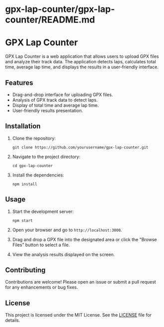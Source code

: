 # gpx-lap-counter/gpx-lap-counter/README.md

# GPX Lap Counter

GPX Lap Counter is a web application that allows users to upload GPX files and analyze their track data. The application detects laps, calculates total time, average lap time, and displays the results in a user-friendly interface.

## Features

- Drag-and-drop interface for uploading GPX files.
- Analysis of GPX track data to detect laps.
- Display of total time and average lap time.
- User-friendly results presentation.

## Installation

1. Clone the repository:

   ```
   git clone https://github.com/yourusername/gpx-lap-counter.git
   ```

2. Navigate to the project directory:

   ```
   cd gpx-lap-counter
   ```

3. Install the dependencies:

   ```
   npm install
   ```

## Usage

1. Start the development server:

   ```
   npm start
   ```

2. Open your browser and go to `http://localhost:3000`.

3. Drag and drop a GPX file into the designated area or click the "Browse Files" button to select a file.

4. View the analysis results displayed on the screen.

## Contributing

Contributions are welcome! Please open an issue or submit a pull request for any enhancements or bug fixes.

## License

This project is licensed under the MIT License. See the [LICENSE](LICENSE) file for details.